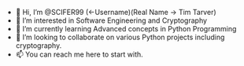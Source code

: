 - 👋 Hi, I’m @SCIFER99 (<-Username)(Real Name -> Tim Tarver)
- 👀 I’m interested in Software Engineering and Cryptography
- 🌱 I’m currently learning Advanced concepts in Python Programming
- 💞️ I’m looking to collaborate on various Python projects including cryptography.
- 📫 You can reach me here to start with. 

<!---
SCIFER99/SCIFER99 is a ✨ special ✨ repository because its `README.md` (this file) appears on your GitHub profile.
You can click the Preview link to take a look at your changes.
--->
